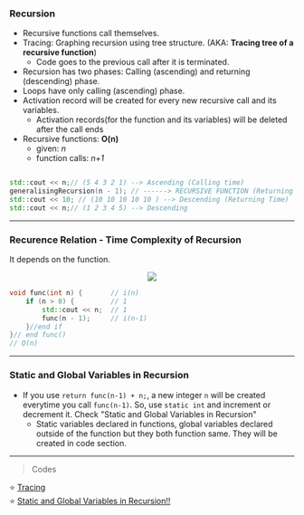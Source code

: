 

### Recursion 

* Recursive functions call themselves. 
* Tracing: Graphing recursion using tree structure. (AKA: **Tracing tree of a recursive function**)
  * Code goes to the previous call after it is terminated. 
* Recursion has two phases: Calling (ascending) and returning (descending) phase. 
* Loops have only calling (ascending) phase.
* Activation record will be created for every new recursive call and its variables.
  * Activation records(for the function and its variables) will be deleted after the call ends
* Recursive functions: **O(n)**
  * given: *n*
  * function calls: *n+1*

 ```cpp

std::cout << n;// (5 4 3 2 1) --> Ascending (Calling time)
generalisingRecursion(n - 1); // ------> RECURSIVE FUNCTION (Returning Time)
std::cout << 10; // (10 10 10 10 10 ) --> Descending (Returning Time)
std::cout << n;// (1 2 3 4 5) --> Descending
```
---

### Recurence Relation - Time Complexity of Recursion
It depends on the function.
<p align="center">
	<img src="https://i.imgur.com/BBsxClg.png">
</p>

```cpp
void func(int n) {		 // i(n)
	if (n > 0) {   		 // 1
		std::cout << n;  // 1
		func(n - 1);     // i(n-1)
	}//end if
}// end func()
// O(n)

```
---
### Static and Global Variables in Recursion 

* If you use ```return func(n-1) + n;```, a new integer ```n``` will be created everytime you call ```func(n-1)```. So, use ```static int``` and increment or decrement it. Check "Static and Global Variables in Recursion"
	*  Static variables declared in functions, global variables declared outside of the function but they both function same. They will be created in code section.




---

> Codes

:star: [Tracing]()<br>
:star: [Static and Global Variables in Recursion!!]()<br>
